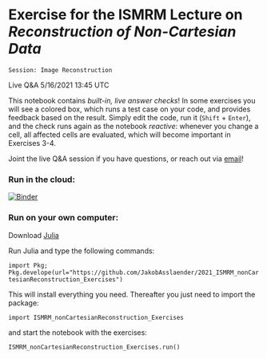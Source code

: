 # Exercise for the ISMRM Lecture on _Reconstruction of Non-Cartesian Data_

`Session: Image Reconstruction`

Live Q&A 5/16/2021 13:45 UTC


This notebook contains _built-in, live answer checks_! In some exercises you will see a colored box, which runs a test case on your code, and provides feedback based on the result. Simply edit the code, run it (`Shift` + `Enter`), and the check runs again as the notebook _reactive_: whenever you change a cell, all affected cells are evaluated, which will become important in Exercises 3-4.

Joint the live Q&A session if you have questions, or reach out via [email](mailto:jakob.asslaender@nyumc.org)!

### Run in the cloud:

[![Binder](https://mybinder.org/badge_logo.svg)](https://mybinder.org/v2/gh/JakobAsslaender/2021_ISMRM_nonCartesianReconstruction_Exercises/HEAD?urlpath=pluto/open?path=/home/jovyan/src/nonCart_PlutoNotebook.jl)


### Run on your own computer:

Download [Julia](https://julialang.org/downloads/)

Run Julia and type the following commands:

`import Pkg; Pkg.develope(url="https://github.com/JakobAsslaender/2021_ISMRM_nonCartesianReconstruction_Exercises")`

This will install everything you need. Thereafter you just need to import the package:

`import ISMRM_nonCartesianReconstruction_Exercises`

and start the notebook with the exercises:

`ISMRM_nonCartesianReconstruction_Exercises.run()`